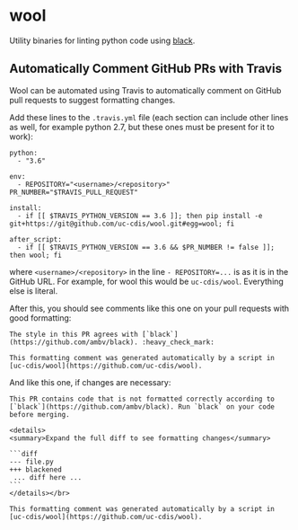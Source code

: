 # wool

Utility binaries for linting python code using [black](https://github.com/ambv/black).

## Automatically Comment GitHub PRs with Travis

Wool can be automated using Travis to automatically comment on GitHub pull
requests to suggest formatting changes.

Add these lines to the `.travis.yml` file (each section can include other lines
as well, for example python 2.7, but these ones must be present for it to
work):
```
python:
  - "3.6"

env:
  - REPOSITORY="<username>/<repository>" PR_NUMBER="$TRAVIS_PULL_REQUEST"

install:
  - if [[ $TRAVIS_PYTHON_VERSION == 3.6 ]]; then pip install -e git+https://git@github.com/uc-cdis/wool.git#egg=wool; fi

after_script:
  - if [[ $TRAVIS_PYTHON_VERSION == 3.6 && $PR_NUMBER != false ]]; then wool; fi
```
where `<username>/<repository>` in the line `- REPOSITORY=...` is as it is in
the GitHub URL. For example, for wool this would be `uc-cdis/wool`. Everything
else is literal.

After this, you should see comments like this one on your pull requests with good formatting:
```
The style in this PR agrees with [`black`](https://github.com/ambv/black). :heavy_check_mark:

This formatting comment was generated automatically by a script in [uc-cdis/wool](https://github.com/uc-cdis/wool).
```
And like this one, if changes are necessary:
````
This PR contains code that is not formatted correctly according to [`black`](https://github.com/ambv/black). Run `black` on your code before merging.

<details>
<summary>Expand the full diff to see formatting changes</summary>

```diff
--- file.py
+++ blackened
 ... diff here ...
```
</details></br>

This formatting comment was generated automatically by a script in [uc-cdis/wool](https://github.com/uc-cdis/wool).
````
